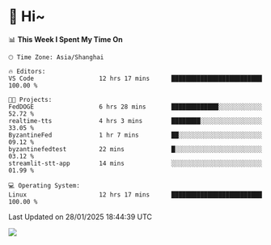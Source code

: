 # 👋 Hi~

<!--START_SECTION:waka-->
📊 **This Week I Spent My Time On** 

```text
🕑︎ Time Zone: Asia/Shanghai

🔥 Editors: 
VS Code                  12 hrs 17 mins      █████████████████████████   100.00 % 

🐱‍💻 Projects: 
FedDOGE                  6 hrs 28 mins       █████████████░░░░░░░░░░░░   52.72 % 
realtime-tts             4 hrs 3 mins        ████████░░░░░░░░░░░░░░░░░   33.05 % 
ByzantineFed             1 hr 7 mins         ██░░░░░░░░░░░░░░░░░░░░░░░   09.12 % 
byzantinefedtest         22 mins             █░░░░░░░░░░░░░░░░░░░░░░░░   03.12 % 
streamlit-stt-app        14 mins             ░░░░░░░░░░░░░░░░░░░░░░░░░   01.99 % 

💻 Operating System: 
Linux                    12 hrs 17 mins      █████████████████████████   100.00 % 
```


 Last Updated on 28/01/2025 18:44:39 UTC
<!--END_SECTION:waka-->

![](https://komarev.com/ghpvc/?username=lvdongyi&label=Profile%20views&color=0e75b6&style=flat)

<!---
lvdongyi/lvdongyi is a ✨ special ✨ repository because its `README.md` (this file) appears on your GitHub profile.
You can click the Preview link to take a look at your changes.
--->
